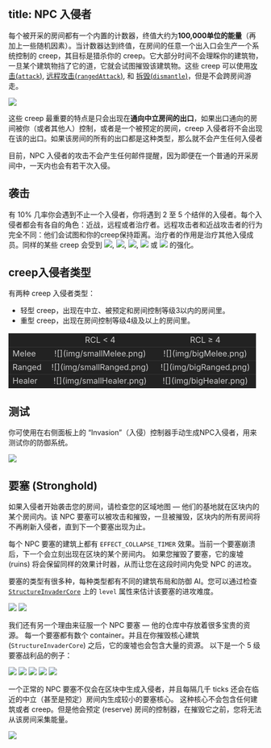 title: NPC 入侵者 
---

每个被开采的房间都有一个内置的计数器，终值大约为**100,000单位的能量**（再加上一些随机因素）。当计数器达到终值，在房间的任意一个出入口会生产一个系统控制的 creep，其目标是猎杀你的 creep。它大部分时间不会理睬你的建筑物，一旦某个建筑物挡了它的道，它就会试图摧毁该建筑物。这些 creep 可以使用[攻击(`attack`)](/api/#Creep.attack), [远程攻击(`rangedAttack`)](/api/#Creep.rangedAttack), 和 [拆毁(`dismantle`)](/api/#Creep.dismantle)，但是不会跨房间游走。

![](img/invader.png)

这些 creep 最重要的特点是只会出现在**通向中立房间的出口**，如果出口通向的房间被你（或者其他人）控制，或者是一个被预定的房间，creep 入侵者将不会出现在该的出口。如果该房间的所有的出口都是这种类型，那么就不会产生任何入侵者

目前，NPC 入侵者的攻击不会产生任何邮件提醒，因为即便在一个普通的开采房间中，一天内也会有若干次入侵。

## 袭击

有 10% 几率你会遇到不止一个入侵者，你将遇到 2 至 5 个结伴的入侵者。每个入侵者都会有各自的角色：近战，远程或者治疗者。远程攻击者和近战攻击者的行为完全不同：他们会试图和你的creep保持距离。治疗者的作用是治疗其他入侵成员。同样的某些 creep 会受到 ![](//static.screeps.com/upload/mineral-icons/UH.png), ![](//static.screeps.com/upload/mineral-icons/KO.png), ![](//static.screeps.com/upload/mineral-icons/LO.png), ![](//static.screeps.com/upload/mineral-icons/ZH.png) 或 ![](//static.screeps.com/upload/mineral-icons/GO.png) 的强化。

## creep入侵者类型

有两种 creep 入侵者类型：

*   轻型 creep，出现在中立、被预定和房间控制等级3以内的房间里。
*   重型 creep，出现在房间控制等级4级及以上的房间里。

<style>
.invaders td {
    border-top: 1px solid #333;
    background-color: #222;
    color: #ccc;
}
</style>

<table class=invaders>
<tbody>
<tr>
<td width="15%"> </td>
<td style="text-align: center;">RCL < 4</td>
<td style="text-align: center;">RCL ≥ 4</td>
</tr>
<tr>
<td style="text-align: left;">Melee</td>
<td style="text-align: center;">![](img/smallMelee.png)</td>
<td style="text-align: center;">![](img/bigMelee.png)</td>
</tr>
<tr>
<td style="text-align: left;">Ranged</td>
<td style="text-align: center;">![](img/smallRanged.png)</td>
<td style="text-align: center;">![](img/bigRanged.png)</td>
</tr>
<tr>
<td style="text-align: left;">Healer</td>
<td style="text-align: center;">![](img/smallHealer.png)</td>
<td style="text-align: center;">![](img/bigHealer.png)</td>
</tr>
</tbody>
</table>

## 测试

你可使用在右侧面板上的 “Invasion”（入侵）控制器手动生成NPC入侵者，用来测试你的防御系统。

![](img/chrome_2016-11-24_14-55-59.png)

## 要塞 (Stronghold)

如果入侵者开始袭击您的房间，请检查您的区域地图 &mdash; 他们的基地就在区块内的某个房间内。该 NPC 要塞可以被攻击和摧毁，一旦被摧毁，区块内的所有房间将不再刷新入侵者，直到下一个要塞出现为止。

每个 NPC 要塞的建筑上都有 `EFFECT_COLLAPSE_TIMER` 效果。当前一个要塞崩溃后，下一个会立刻出现在区块的某个房间内。
如果您摧毁了要塞，它的废墟 (ruins) 将会保留同样的效果计时器，从而让您在这段时间内免受 NPC 的进攻。

要塞的类型有很多种，每种类型都有不同的建筑布局和防御 AI。您可以通过检查 [`StructureInvaderCore`](/api/#StructureInvaderCore) 上的 `level` 属性来估计该要塞的进攻难度。

![](img/stronghold1.png) ![](img/stronghold5.png)

我们还有另一个理由来征服一个 NPC 要塞 &mdash; 他的仓库中存放着很多宝贵的资源。
每一个要塞都有数个 container。并且在你摧毁核心建筑 (`StructureInvaderCore`) 之后，它的废墟也会包含大量的资源。
以下是一个 5 级要塞战利品的例子：

![](img/stronghold_loot5.png) ![](img/stronghold_loot1.png) ![](img/stronghold_loot2.png) ![](img/stronghold_loot3.png) ![](img/stronghold_loot4.png)

一个正常的 NPC 要塞不仅会在区块中生成入侵者，并且每隔几千 ticks 还会在临近的中立（甚至是预定）房间内生成较小的要塞核心。
这种核心不会包含任何建筑或者 creep。但是他会预定 (reserve) 房间的控制器，在摧毁它之前，您将无法从该房间采集能量。

![](img/invader-core-expand.gif)

